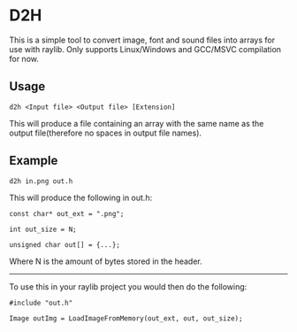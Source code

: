 # D2H
This is a simple tool to convert image, font and sound files into arrays for use with raylib. Only supports Linux/Windows and GCC/MSVC compilation for now.

## Usage
```
d2h <Input file> <Output file> [Extension]
```

This will produce a file containing an array with the same name as the output file(therefore no spaces in output file names).

## Example

```
d2h in.png out.h
```

This will produce the following in out.h:
```
const char* out_ext = ".png";

int out_size = N;

unsigned char out[] = {...};
```

Where N is the amount of bytes stored in the header.

---

To use this in your raylib project you would then do the following:

```
#include "out.h"

Image outImg = LoadImageFromMemory(out_ext, out, out_size);
```
